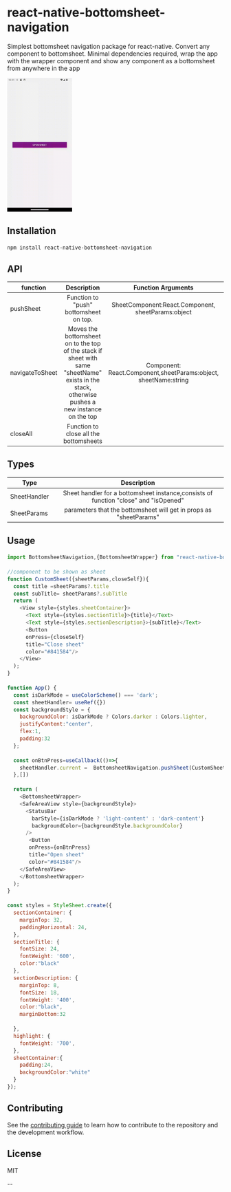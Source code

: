 # react-native-bottomsheet-navigation

Simplest bottomsheet navigation package for react-native. Convert any component to bottomsheet. Minimal dependencies required, wrap the app with the wrapper component and show any component as a bottomsheet from anywhere in the app

<img src="https://github.com/theprakhar/misc/blob/main/example.gif" width=30%>


## Installation

```sh
npm install react-native-bottomsheet-navigation
```

## API 
| function        | Description          | Function Arguments           | Returns  |
| ------------- |:-------------:|:-------------:| -----:|
| pushSheet      |  Function to "push" bottomsheet on top. | SheetComponent:React.Component, sheetParams:object | SheetHandler |
| navigateToSheet      | Moves the bottomsheet on to the top of the stack if sheet with same "sheetName" exists in the stack,  otherwise pushes a new instance on the top     |Component: React.Component,sheetParams:object, sheetName:string    |  SheetHandler |
| closeAll | Function to close all the bottomsheets   |  |     |

## Types 
 | Type        | Description           | 
| ------------- |:-------------:|  
| SheetHandler    | Sheet handler for a bottomsheet instance,consists of function "close" and "isOpened" | 
| SheetParams     | parameters that the bottomsheet will get in props as "sheetParams"     |   



## Usage

```js
import BottomsheetNavigation,{BottomsheetWrapper} from "react-native-bottomsheet-navigation";

//component to be shown as sheet
function CustomSheet({sheetParams,closeSelf}){
  const title =sheetParams?.title
  const subTitle= sheetParams?.subTitle
  return (
    <View style={styles.sheetContainer}>
      <Text style={styles.sectionTitle}>{title}</Text>
      <Text style={styles.sectionDescription}>{subTitle}</Text>
      <Button
      onPress={closeSelf}
      title="Close sheet"
      color="#841584"/>
    </View>
  );
}

function App() {
  const isDarkMode = useColorScheme() === 'dark';
  const sheetHandler= useRef({})
  const backgroundStyle = {
    backgroundColor: isDarkMode ? Colors.darker : Colors.lighter,
    justifyContent:"center",
    flex:1,
    padding:32
  };

  const onBtnPress=useCallback(()=>{
    sheetHandler.current =  BottomsheetNavigation.pushSheet(CustomSheet,{title:"Example",subTitle:"Some description..."});
  },[])

  return (
    <BottomsheetWrapper>
    <SafeAreaView style={backgroundStyle}>
      <StatusBar
        barStyle={isDarkMode ? 'light-content' : 'dark-content'}
        backgroundColor={backgroundStyle.backgroundColor}
      />
       <Button
       onPress={onBtnPress}
       title="Open sheet"
       color="#841584"/>
    </SafeAreaView>
    </BottomsheetWrapper>
  );
}

const styles = StyleSheet.create({
  sectionContainer: {
    marginTop: 32,
    paddingHorizontal: 24,
  },
  sectionTitle: {
    fontSize: 24,
    fontWeight: '600',
    color:"black"
  },
  sectionDescription: {
    marginTop: 8,
    fontSize: 18,
    fontWeight: '400',
    color:"black",
    marginBottom:32

  },
  highlight: {
    fontWeight: '700',
  },
  sheetContainer:{
    padding:24,
    backgroundColor:"white"
  }
});
```



## Contributing

See the [contributing guide](CONTRIBUTING.md) to learn how to contribute to the repository and the development workflow.

## License

MIT

--
